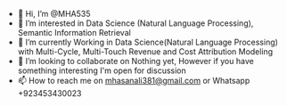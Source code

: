 - 👋 Hi, I’m @MHA535
- 👀 I’m interested in Data Science (Natural Language Processing), Semantic Information Retrieval
- 🌱 I’m currently Working in Data Science(Natural Language Processing) with Multi-Cycle, Multi-Touch Revenue and Cost Attribution Modeling
- 💞️ I’m looking to collaborate on Nothing yet, However if you have something interesting I'm open for discussion
- 📫 How to reach me on mhasanali381@gmail.com or Whatsapp +923453430023

<!---
MHA535/MHA535 is a ✨ special ✨ repository because its `README.md` (this file) appears on your GitHub profile.
You can click the Preview link to take a look at your changes.
--->
